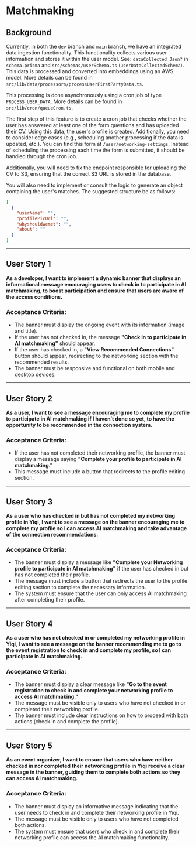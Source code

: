 # Matchmaking

## Background

Currently, in both the `dev` branch and `main` branch, we have an integrated data ingestion functionality. This functionality collects various user information and stores it within the user model. See: `dataCollected Json?` in `schema.prisma` and `src/schemas/userSchema.ts` (`userDataCollectedSchema`). This data is processed and converted into embeddings using an AWS model. More details can be found in `src/lib/data/processors/processUserFirstPartyData.ts`.

This processing is done asynchronously using a cron job of type `PROCESS_USER_DATA`. More details can be found in `src/lib/cron/queueCron.ts`.

The first step of this feature is to create a cron job that checks whether the user has answered at least one of the form questions and has uploaded their CV. Using this data, the user's profile is created. Additionally, you need to consider edge cases (e.g., scheduling another processing if the data is updated, etc.). You can find this form at `/user/networking-settings`. Instead of scheduling the processing each time the form is submitted, it should be handled through the cron job.

Additionally, you will need to fix the endpoint responsible for uploading the CV to S3, ensuring that the correct S3 URL is stored in the database.

You will also need to implement or consult the logic to generate an object containing the user's matches. The suggested structure be as follows:

```json
[
  {
    "userName": "",
    "profilePicUrl": "",
    "whyshouldwemet": "",
    "about": ""
  }
]
```

---

## User Story 1

**As a developer, I want to implement a dynamic banner that displays an informational message encouraging users to check in to participate in AI matchmaking, to boost participation and ensure that users are aware of the access conditions.**

### Acceptance Criteria:

- The banner must display the ongoing event with its information (image and title).
- If the user has not checked in, the message **"Check in to participate in AI matchmaking"** should appear.
- If the user has checked in, a **"View Recommended Connections"** button should appear, redirecting to the networking section with the recommended results.
- The banner must be responsive and functional on both mobile and desktop devices.

---

## User Story 2

**As a user, I want to see a message encouraging me to complete my profile to participate in AI matchmaking if I haven’t done so yet, to have the opportunity to be recommended in the connection system.**

### Acceptance Criteria:

- If the user has not completed their networking profile, the banner must display a message saying **"Complete your profile to participate in AI matchmaking."**
- This message must include a button that redirects to the profile editing section.

---

## User Story 3

**As a user who has checked in but has not completed my networking profile in Yiqi, I want to see a message on the banner encouraging me to complete my profile so I can access AI matchmaking and take advantage of the connection recommendations.**

### Acceptance Criteria:

- The banner must display a message like **"Complete your Networking profile to participate in AI matchmaking"** if the user has checked in but has not completed their profile.
- The message must include a button that redirects the user to the profile editing section to complete the necessary information.
- The system must ensure that the user can only access AI matchmaking after completing their profile.

---

## User Story 4

**As a user who has not checked in or completed my networking profile in Yiqi, I want to see a message on the banner recommending me to go to the event registration to check in and complete my profile, so I can participate in AI matchmaking.**

### Acceptance Criteria:

- The banner must display a clear message like **"Go to the event registration to check in and complete your networking profile to access AI matchmaking."**
- The message must be visible only to users who have not checked in or completed their networking profile.
- The banner must include clear instructions on how to proceed with both actions (check in and complete the profile).

---

## User Story 5

**As an event organizer, I want to ensure that users who have neither checked in nor completed their networking profile in Yiqi receive a clear message in the banner, guiding them to complete both actions so they can access AI matchmaking.**

### Acceptance Criteria:

- The banner must display an informative message indicating that the user needs to check in and complete their networking profile in Yiqi.
- The message must be visible only to users who have not completed both actions.
- The system must ensure that users who check in and complete their networking profile can access the AI matchmaking functionality.
